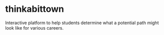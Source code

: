 # thinkabittown
Interactive platform to help students determine what a potential path might look like for various careers.
